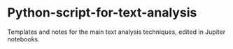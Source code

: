 # Python-script-for-text-analysis

Templates and notes for the main text analysis techniques, edited in Jupiter notebooks.
